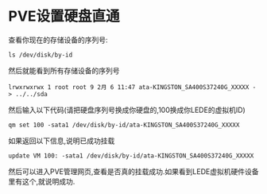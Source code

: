 # PVE设置硬盘直通

查看你现在的存储设备的序列号:

```
ls /dev/disk/by-id
```

然后就能看到所有存储设备的序列号

```
lrwxrwxrwx 1 root root 9 2月 6 11:47 ata-KINGSTON_SA400S37240G_XXXXX -> ../../sda
```

然后输入以下代码(请把硬盘序列号换成你硬盘的,100换成你LEDE的虚拟机ID)

```
qm set 100 -sata1 /dev/disk/by-id/ata-KINGSTON_SA400S37240G_XXXXX
```

如果返回以下信息,说明已成功挂载

```
update VM 100: -sata1 /dev/disk/by-id/ata-KINGSTON_SA400S37240G_XXXXX
```

然后可以进入PVE管理网页,查看是否真的挂载成功.如果看到LEDE虚拟机硬件设备里有这个,就说明成功.
